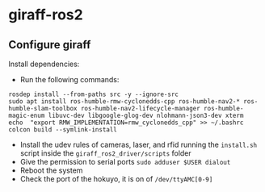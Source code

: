 # giraff-ros2

## Configure giraff
Install dependencies:
* Run the following commands: 
```shell
rosdep install --from-paths src -y --ignore-src
sudo apt install ros-humble-rmw-cyclonedds-cpp ros-humble-nav2-* ros-humble-slam-toolbox ros-humble-nav2-lifecycle-manager ros-humble-magic-enum libuvc-dev libgoogle-glog-dev nlohmann-json3-dev xterm
echo  "export RMW_IMPLEMENTATION=rmw_cyclonedds_cpp" >> ~/.bashrc
colcon build --symlink-install
```
* Install the udev rules of cameras, laser, and rfid running the `install.sh` script inside the `giraff_ros2_driver/scripts` folder
* Give the permission to serial ports `sudo adduser $USER dialout`
* Reboot the system
* Check the port of the hokuyo, it is on of `/dev/ttyAMC[0-9]`